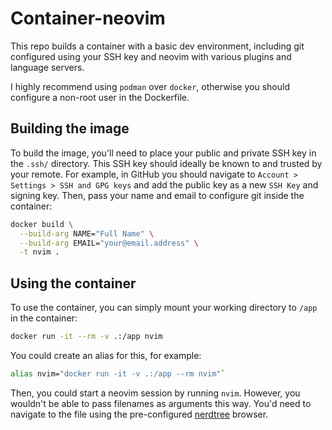 # Container-neovim

This repo builds a container with a basic dev environment, including git
configured using your SSH key and neovim with various plugins and language
servers.

I highly recommend using `podman` over `docker`, otherwise you should
configure a non-root user in the Dockerfile.

## Building the image

To build the image, you'll need to place your public and private SSH key in the
`.ssh/` directory. This SSH key should ideally be known to and trusted by your
remote. For example, in GitHub you should navigate to
`Account > Settings > SSH and GPG keys` and add the public key as a new
`SSH Key` and signing key. Then, pass your name and email to configure git
inside the container:

```bash
docker build \
  --build-arg NAME="Full Name" \
  --build-arg EMAIL="your@email.address" \
  -t nvim .
```

## Using the container

To use the container, you can simply mount your working directory to `/app` in
the container:

```bash
docker run -it --rm -v .:/app nvim
```

You could create an alias for this, for example:

```bash
alias nvim="docker run -it -v .:/app --rm nvim"`
```

Then, you could start a neovim session by running `nvim`. However, you wouldn't
be able to pass filenames as arguments this way. You'd need to navigate to the
file using the pre-configured [nerdtree](https://github.com/preservim/nerdtree)
browser.
